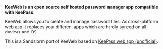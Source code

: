 **KeeWeb is an open source self hosted password manager app compatible with KeePass.**

KeeWeb allows you to create and manage password files. As cross-platform web app it replaces your different apps which are hardly synced on all devices and OS.

This is a Sandstorm port of KeeWeb based on [KeePass web app (unofficial)](https://github.com/antelle/keeweb).
